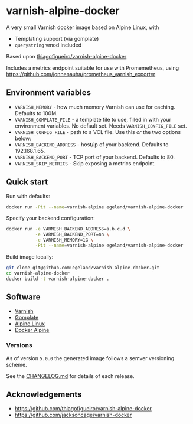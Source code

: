 # varnish-alpine-docker

A very small Varnish docker image based on Alpine Linux, with

*   Templating support (via gomplate)
*   `querystring` vmod included

Based upon [thiagofigueiro/varnish-alpine-docker](https://github.com/thiagofigueiro/varnish-alpine-docker)

Includes a metrics endpoint suitable for use with Promemetheus, using <https://github.com/jonnenauha/prometheus_varnish_exporter>

## Environment variables
*   `VARNISH_MEMORY` - how much memory Varnish can use for caching. Defaults to 100M.
*   `VARNISH_GOMPLATE_FILE` - a template file to use, filled in with your environment variables. No default set. Needs `VARNISH_CONFIG_FILE` set.
*   `VARNISH_CONFIG_FILE` - path to a VCL file. Use this _or_ the two options below:
*   `VARNISH_BACKEND_ADDRESS` - host/ip of your backend.  Defaults to 192.168.1.65.
*   `VARNISH_BACKEND_PORT` - TCP port of your backend.  Defaults to 80.
*   `VARNISH_SKIP_METRICS` - Skip exposing a metrics endpoint.

## Quick start

Run with defaults:

```bash
docker run -Pit --name=varnish-alpine egeland/varnish-alpine-docker
```

Specify your backend configuration:

```bash
docker run -e VARNISH_BACKEND_ADDRESS=a.b.c.d \
           -e VARNISH_BACKEND_PORT=nn \
           -e VARNISH_MEMORY=1G \
           -Pit --name=varnish-alpine egeland/varnish-alpine-docker
```

Build image locally:

```bash
git clone git@github.com:egeland/varnish-alpine-docker.git
cd varnish-alpine-docker
docker build -t varnish-alpine-docker .
```

## Software

*   [Varnish](https://www.varnish-cache.org/)
*   [Gomplate](https://github.com/hairyhenderson/gomplate)
*   [Alpine Linux](https://www.alpinelinux.org/)
*   [Docker Alpine](https://github.com/gliderlabs/docker-alpine)

### Versions

As of version `5.0.0` the generated image follows a semver versioning scheme.

See the [CHANGELOG.md](CHANGELOG.md) for details of each release.

## Acknowledgements
*   <https://github.com/thiagofigueiro/varnish-alpine-docker>
*   <https://github.com/jacksoncage/varnish-docker>
